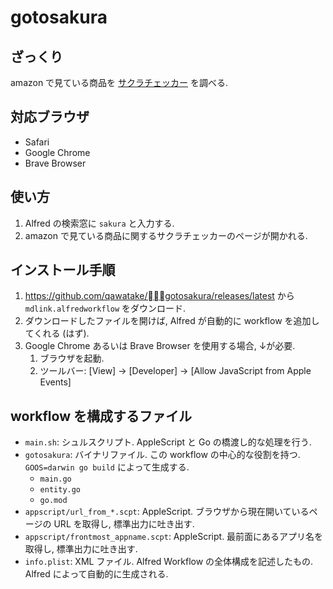 # gotosakura

## ざっくり
amazon で見ている商品を [サクラチェッカー](https://sakura-checker.jp/) を調べる.

## 対応ブラウザ
- Safari
- Google Chrome
- Brave Browser

## 使い方
1. Alfred の検索窓に `sakura` と入力する.
2. amazon で見ている商品に関するサクラチェッカーのページが開かれる.

## インストール手順
1. https://github.com/qawatake/gotosakura/releases/latest から `mdlink.alfredworkflow` をダウンロード.
2. ダウンロードしたファイルを開けば, Alfred が自動的に workflow を追加してくれる (はず).
3. Google Chrome あるいは Brave Browser を使用する場合, ↓が必要.
    1. ブラウザを起動.
    2. ツールバー: [View] -> [Developer] -> [Allow JavaScript from Apple Events]

## workflow を構成するファイル
- `main.sh`: シュルスクリプト. AppleScript と Go の橋渡し的な処理を行う.
- `gotosakura`: バイナリファイル. この workflow の中心的な役割を持つ. `GOOS=darwin go build` によって生成する.
  - `main.go`
  - `entity.go`
  - `go.mod`
- `appscript/url_from_*.scpt`: AppleScript. ブラウザから現在開いているページの URL を取得し, 標準出力に吐き出す.
- `appscript/frontmost_appname.scpt`: AppleScript. 最前面にあるアプリ名を取得し, 標準出力に吐き出す.
- `info.plist`: XML ファイル. Alfred Workflow の全体構成を記述したもの. Alfred によって自動的に生成される.